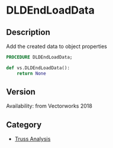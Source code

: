 # DLDEndLoadData

## Description
Add the created data to object properties

```pascal
PROCEDURE DLDEndLoadData;
```

```python
def vs.DLDEndLoadData():
    return None
```

## Version
Availability: from Vectorworks 2018

## Category
* [Truss Analysis](../Categories/Truss%20Analysis.md)
